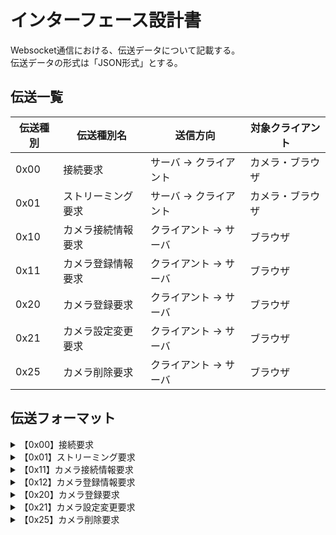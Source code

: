 # インターフェース設計書

Websocket通信における、伝送データについて記載する。  
伝送データの形式は「JSON形式」とする。

<!-- 伝送一覧 -->
## 伝送一覧

|伝送種別|伝送種別名|送信方向|対象クライアント|
|---|---|---|---|
|0x00|接続要求|サーバ → クライアント|カメラ・ブラウザ|
|0x01|ストリーミング要求|サーバ → クライアント|カメラ・ブラウザ|
|0x10|カメラ接続情報要求|クライアント → サーバ|ブラウザ|
|0x11|カメラ登録情報要求|クライアント → サーバ|ブラウザ|
|0x20|カメラ登録要求|クライアント → サーバ|ブラウザ|
|0x21|カメラ設定変更要求|クライアント → サーバ|ブラウザ|
|0x25|カメラ削除要求|クライアント → サーバ|ブラウザ|

<!-- 伝送フォーマット -->  
## 伝送フォーマット

<details>
<summary>【0x00】接続要求</summary>

* リクエスト

    ```json
    {
        "id": "Websocket接続時に付与されるID",
        "transmissionType": "伝送種別：0x00",
        "message": "接続が開始されました。"
    }
    ```

* レスポンス

    ```json
    {
        "id": "Websocket接続時に付与されるID",
        "clientType": "クライアント種別（0x00：カメラ／0x01:ビューアー）",
        "transmissionType": "伝送種別：0x00",
        "address": "クライアントのIPアドレス",
        "hostname": "クライアントのホスト名",
        "capacity": "最大検知数（クライアント種別がカメラの場合）"
    }
    ```

</details>
<details>
<summary>【0x01】ストリーミング要求</summary>

* リクエスト

    ```json
    {
        "id": "Websocket接続時に付与されるID",
        "transmissionType": "伝送種別：0x01",
    }
    ```

* レスポンス

    ```json
    {
        "id": "Websocket接続時に付与されるID",
        "transmissionType": "伝送種別：0x01",
        "timestamp": "画像データのタイムスタンプ",
        "totalSnedNumber": "画像データの合計データ数",
        "data": "画像データ",
        "endPoint": "画像データの終点フラグ"
    }
    ```

</details>
<details>
<summary>【0x11】カメラ接続情報要求</summary>

* リクエスト

    ```json
    {
        "transmissionType": "伝送種別：0x10",
    }
    ```

* レスポンス

    ```json
    {
        "transmissionType": "伝送種別：0x10",
        "address": "クライアントのIPアドレス",
        "hostname": "クライアントのホスト名",
        "capacity": "最大検知数（クライアント種別がカメラの場合）"
    }
    ```

</details>
<details>
<summary>【0x12】カメラ登録情報要求</summary>

* リクエスト

    ```json
    {
        "transmissionType": "伝送種別：0x12",
    }
    ```

* レスポンス

    ```json
    {
        "transmissionType": "伝送種別：0x12",
        "camera_id": "カメラID",
        "camera_name": "カメラ名",
        "masking": "マスキングフラグ(True:マスキングON False:マスキングOFF)"
    }
    ```

</details>
<details>
<summary>【0x20】カメラ登録要求</summary>

* リクエスト

    ```json
    {
        "transmissionType": "伝送種別：0x20",
        "cameraId": "カメラのid",
        "cameraName": "カメラ名",
        "maskingFlag": "マスキングフラグ(True: マスキングON, False: マスキングOFF)"
    }
    ```

* レスポンス

    ```json
    {
        "transmissionType": "伝送種別：0x20",
        "message":"カメラの登録が完了しました。"
    }
    ```

</details>
<details>
<summary>【0x21】カメラ設定変更要求</summary>

* リクエスト

    ```json
    {
        "transmissionType": "伝送種別：0x21",
        "cameraId": "カメラid",
        "cameraName": "カメラ名"
        "maskingFlag": "マスキングフラグ(True: マスキングON, False: マスキングOFF)"
    }
    ```

* レスポンス

    ```json
    {
        "transmissionType": "伝送種別：0x21",
        "message": "カメラの設定を変更しました。"
    }
    ```
    
</details>
<details>
<summary>【0x25】カメラ削除要求</summary>

* リクエスト

    ```json
    {
        "transmissionType": "伝送種別：0x25",
        TBD
    }
    ```

* レスポンス

    ```json
    {
        "transmissionType": "伝送種別：0x25",
        TBD
    }
    ```

</details>
